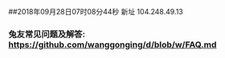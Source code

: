##2018年09月28日07时08分44秒 新址 104.248.49.13
### 兔友常见问题及解答: https://github.com/wanggonging/d/blob/w/FAQ.md
